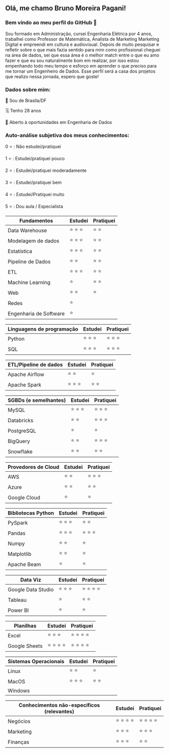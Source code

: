 ## Olá, me chamo Bruno Moreira Pagani!
### Bem vindo ao meu perfil do GitHub 👋

Sou formado em Administração, cursei Engenharia Elétrica por 4 anos, trabalhei como Professor de Matemática, Analista de Marketing Marketing Digital e empreendi em cultura e audiovisual. Depois de muito pesquisar e refletir sobre o que mais fazia sentido para mim como profissional cheguei na área de dados, sei que essa área é o melhor match entre o que eu amo fazer e que eu sou naturalmente bom em realizar, por isso estou empenhando todo meu tempo e esforço em aprender o que preciso para me tornar um Engenheiro de Dados. Esse perfil será a casa dos projetos que realizo nessa jornada, espero que goste!

### Dados sobre mim:
📍 Sou de Brasíla/DF

🗓 Tenho 28 anos

💼 Aberto à oportunidades em Engenharia de Dados

### Auto-análise subjetiva dos meus conhecimentos:
0 ⭐️ : Não estudei/pratiquei

1 ⭐️ : Estudei/pratiquei pouco

2 ⭐️ : Estudei/pratiquei moderadamente 

3 ⭐️ : Estudei/pratiquei bem

4 ⭐️ : Estudei/Pratiquei muito

5 ⭐️ : Dou aula / Especialista

Fundamentos | Estudei | Pratiquei
----------- | ------- | ----------
Data Warehouse | ⭐️ ⭐️ ⭐️ | ⭐️ ⭐️ 
Modelagem de dados | ⭐️ ⭐️ ⭐️ | ⭐️ ⭐️
Estatística | ⭐️ ⭐️ ⭐️ | ⭐️ ⭐️
Pipeline de Dados | ⭐️ ⭐ | ⭐️ ⭐️
ETL | ⭐️ ⭐️ ⭐️ | ⭐️ ⭐️ 
Machine Learning | ⭐️ | ⭐️ ⭐️
Web | ⭐️ ⭐️ | ⭐️
Redes | ⭐️ |
Engenharia de Software | ⭐️ |


Linguagens de programação | Estudei | Pratiquei
----------- | ------- | ----------
Python | ⭐️ ⭐️ ⭐️ | ⭐️ ⭐️ ⭐️ 
SQL | ⭐️ ⭐️ ⭐️ | ⭐️ ⭐️ ⭐️ 

ETL/Pipeline de dados | Estudei | Pratiquei
----------- | ------- | ----------
Apache Airflow | ⭐️ ⭐️ | ⭐️ 
Apache Spark | ⭐️ ⭐️ ⭐️ | ⭐️ ⭐️ 

SGBDs (e semelhantes) | Estudei | Pratiquei
----------- | ------- | ----------
MySQL | ⭐️ ⭐️ ⭐️ | ⭐️ ⭐️ ⭐️ 
Databricks | ⭐️ ⭐️ | ⭐️ ⭐️ ⭐️ 
PostgreSQL | ⭐️ | ⭐️ 
BigQuery | ⭐️ ⭐️ | ⭐️ ⭐️ ⭐️ 
Snowflake | ⭐️ ⭐️ | ⭐️ ⭐️ 

Provedores de Cloud | Estudei | Pratiquei
----------- | ------- | ----------
AWS | ⭐️ ⭐️ | ⭐️ ⭐️ ⭐️ 
Azure | ⭐️ ⭐️ | ⭐️ ⭐️ 
Google Cloud | ⭐️ | ⭐️ 

Bibliotecas Python | Estudei | Pratiquei
----------- | ------- | ----------
PySpark | ⭐️ ⭐️ ⭐️ | ⭐️ ⭐️ 
Pandas | ⭐️ ⭐️ ⭐️ | ⭐️ ⭐️ ⭐️ 
Numpy | ⭐️ ⭐ | ⭐️ 
Matplotlib | ⭐️ ⭐️ | ⭐️ 
Apache Beam | ⭐️ | ⭐️ 

Data Viz | Estudei | Pratiquei
----------- | ------- | ----------
Google Data Studio | ⭐️ ⭐️ ⭐️  | ⭐️ ⭐️ ⭐️ ⭐️ 
Tableau | ⭐️ | ⭐️ ⭐️ 
Power BI | ⭐️ | ⭐️ 

Planilhas | Estudei | Pratiquei
----------- | ------- | ----------
Excel | ⭐️ ⭐️ ⭐ | ⭐️ ⭐️ ⭐️ ⭐️ 
Google Sheets | ⭐️ ⭐️ ⭐️ ⭐️ | ⭐️ ⭐️ ⭐️ ⭐️ 

Sistemas Operacionais | Estudei | Pratiquei
----------- | ------- | ----------
Linux | ⭐️ ⭐️ | ⭐️ 
MacOS | ⭐️ ⭐️ ⭐️  | ⭐️ ⭐️ 
Windows |  | 

Conhecimentos não-específicos (relevantes) | Estudei | Pratiquei
----------- | ------- | ----------
Negócios | ⭐️ ⭐️ ⭐️ ⭐️  | ⭐️ ⭐️ ⭐️ ⭐️ 
Marketing | ⭐️ ⭐️ ⭐️  | ⭐️ ⭐️ ⭐️
Finanças | ⭐️ ⭐️ ⭐️  | ⭐️ ⭐️ 

          
<!--
**brunompagani/brunompagani** is a ✨ _special_ ✨ repository because its `README.md` (this file) appears on your GitHub profile.

Here are some ideas to get you started:

- 🔭 I’m currently working on ...
- 🌱 I’m currently learning ...
- 👯 I’m looking to collaborate on ...
- 🤔 I’m looking for help with ...
- 💬 Ask me about ...
- 📫 How to reach me: ...
- 😄 Pronouns: ...
- ⚡ Fun fact: ...
-->
